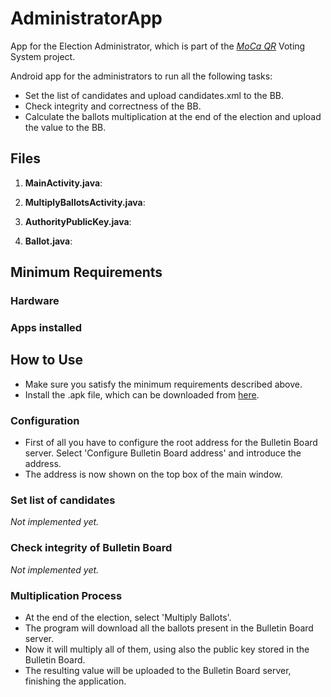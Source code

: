 # AdministratorApp
App for the Election Administrator, which is part of the [*MoCa QR*](http://mocaqr.niclabs.cl) Voting System project.

Android app for the administrators to run all the following tasks:
- Set the list of candidates and upload candidates.xml to the BB.
- Check integrity and correctness of the BB.
- Calculate the ballots multiplication at the end of the election and upload the value to the BB.

## Files
1. **MainActivity.java**:

2. **MultiplyBallotsActivity.java**:

3. **AuthorityPublicKey.java**:

4. **Ballot.java**:

## Minimum Requirements
### Hardware

### Apps installed

## How to Use
* Make sure you satisfy the minimum requirements described above.
* Install the .apk file, which can be downloaded from [here](https://github.com/CamiloG/moca_qr/blob/master/Admin_Apps/ballotsMultiplicationApp.apk?raw=true).

### Configuration
* First of all you have to configure the root address for the Bulletin Board server. Select 'Configure Bulletin Board address' and introduce the address.
* The address is now shown on the top box of the main window.

### Set list of candidates
*Not implemented yet.*

### Check integrity of Bulletin Board
*Not implemented yet.*

### Multiplication Process
* At the end of the election, select 'Multiply Ballots'.
* The program will download all the ballots present in the Bulletin Board server.
* Now it will multiply all of them, using also the public key stored in the Bulletin Board.
* The resulting value will be uploaded to the Bulletin Board server, finishing the application.
